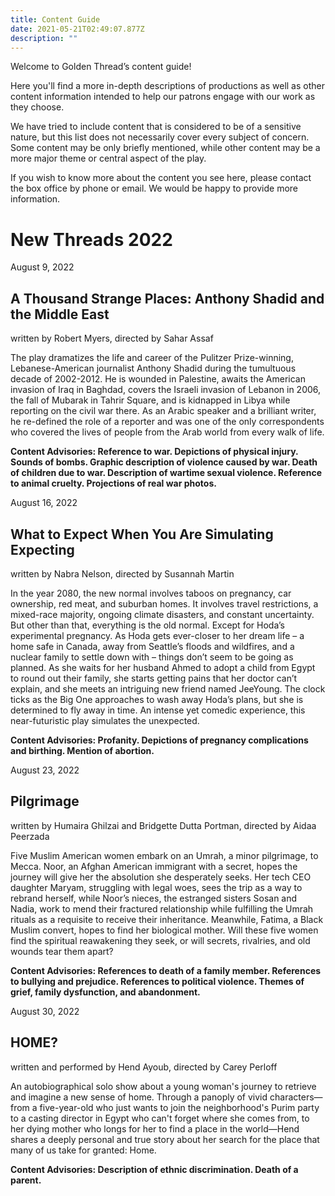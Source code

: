 ```yaml
---
title: Content Guide
date: 2021-05-21T02:49:07.877Z
description: ""
---
```

Welcome to Golden Thread’s content guide!

Here you'll find a more in-depth descriptions of productions as well as other content information intended to help our patrons engage with our work as they choose.

We have tried to include content that is considered to be of a sensitive nature, but this list does not necessarily cover every subject of concern. Some content may be only briefly mentioned, while other content may be a more major theme or central aspect of the play.

If you wish to know more about the content you see here, please contact the box office by phone or email. We would be happy to provide more information.

# New Threads 2022

August 9, 2022

## A Thousand Strange Places: Anthony Shadid and the Middle East

written by Robert Myers, directed by Sahar Assaf

The play dramatizes the life and career of the Pulitzer Prize-winning, Lebanese-American journalist Anthony Shadid during the tumultuous decade of 2002-2012. He is wounded in Palestine, awaits the American invasion of Iraq in Baghdad, covers the Israeli invasion of Lebanon in 2006, the fall of Mubarak in Tahrir Square, and is kidnapped in Libya while reporting on the civil war there. As an Arabic speaker and a brilliant writer, he re-defined the role of a reporter and was one of the only correspondents who covered the lives of people from the Arab world from every walk of life.

**Content Advisories: Reference to war. Depictions of physical injury. Sounds of bombs. Graphic description of violence caused by war. Death of children due to war. Description of wartime sexual violence. Reference to animal cruelty. Projections of real war photos.**

August 16, 2022

## What to Expect When You Are Simulating Expecting

written by Nabra Nelson, directed by Susannah Martin

In the year 2080, the new normal involves taboos on pregnancy, car ownership, red meat, and suburban homes. It involves travel restrictions, a mixed-race majority, ongoing climate disasters, and constant uncertainty. But other than that, everything is the old normal. Except for Hoda’s experimental pregnancy. As Hoda gets ever-closer to her dream life – a home safe in Canada, away from Seattle’s floods and wildfires, and a nuclear family to settle down with – things don’t seem to be going as planned. As she waits for her husband Ahmed to adopt a child from Egypt to round out their family, she starts getting pains that her doctor can’t explain, and she meets an intriguing new friend named JeeYoung. The clock ticks as the Big One approaches to wash away Hoda’s plans, but she is determined to fly away in time. An intense yet comedic experience, this near-futuristic play simulates the unexpected.

**Content Advisories: Profanity. Depictions of pregnancy complications and birthing. Mention of abortion.**

August 23, 2022

## Pilgrimage

written by Humaira Ghilzai and Bridgette Dutta Portman, directed by Aidaa Peerzada

Five Muslim American women embark on an Umrah, a minor pilgrimage, to Mecca. Noor, an Afghan American immigrant with a secret, hopes the journey will give her the absolution she desperately seeks. Her tech CEO daughter Maryam, struggling with legal woes, sees the trip as a way to rebrand herself, while Noor’s nieces, the estranged sisters Sosan and Nadia, work to mend their fractured relationship while fulfilling the Umrah rituals as a requisite to receive their inheritance. Meanwhile, Fatima, a Black Muslim convert, hopes to find her biological mother. Will these five women find the spiritual reawakening they seek, or will secrets, rivalries, and old wounds tear them apart?

**Content Advisories: References to death of a family member. References to bullying and prejudice. References to political violence. Themes of grief, family dysfunction, and abandonment.**

August 30, 2022

## HOME?

written and performed by Hend Ayoub, directed by Carey Perloff

An autobiographical solo show about a young woman's journey to retrieve and imagine a new sense of home. Through a panoply of vivid characters—from a five-year-old who just wants to join the neighborhood's Purim party to a casting director in Egypt who can't forget where she comes from, to her dying mother who longs for her to find a place in the world—Hend shares a deeply personal and true story about her search for the place that many of us take for granted: Home.

**Content Advisories: Description of ethnic discrimination. Death of a parent.**